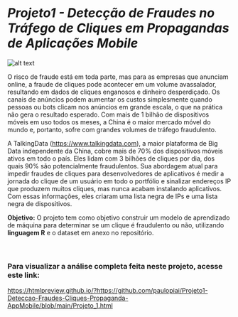 # <i>Projeto1 - Detecção de Fraudes no Tráfego de Cliques em Propagandas de Aplicações Mobile</i>

![alt text](https://displayadsdeepdive.com/wp-content/uploads/2020/10/displayadsdeepdive.com-the-countless-types-of-ad-fraud-the-countless-types-of.png)

O risco de fraude está em toda parte, mas para as empresas que anunciam online, a fraude de cliques pode acontecer em um volume avassalador, resultando em dados de cliques enganosos e dinheiro desperdiçado. Os canais de anúncios podem aumentar os custos simplesmente quando pessoas ou bots clicam nos anúncios em grande escala, o que na prática não gera o resultado esperado. Com mais de 1 bilhão de dispositivos móveis em uso todos os meses, a China é o maior mercado móvel do mundo e, portanto, sofre com grandes volumes de tráfego fraudulento.

A TalkingData (https://www.talkingdata.com), a maior plataforma de Big Data independente da China, cobre mais de 70% dos dispositivos móveis ativos em todo o país. Eles lidam com 3 bilhões de cliques por dia, dos quais 90% são potencialmente fraudulentos. Sua abordagem atual para impedir fraudes de cliques para desenvolvedores de aplicativos é medir a jornada do clique de um usuário em todo o portfólio e sinalizar endereços IP que produzem muitos cliques, mas nunca acabam instalando aplicativos. Com essas informações, eles criaram uma lista negra de IPs e uma lista negra de dispositivos.

<b>Objetivo:</b> O projeto tem como objetivo construir um modelo de aprendizado de máquina para determinar se um clique é fraudulento ou não, utilizando <b>linguagem R</b> e o dataset em anexo no repositório.
<br><br><br>
### Para visualizar a análise completa feita neste projeto, acesse este link:
https://htmlpreview.github.io/?https://github.com/paulopiai/Projeto1-Deteccao-Fraudes-Cliques-Propaganda-AppMobile/blob/main/Projeto_1.html
